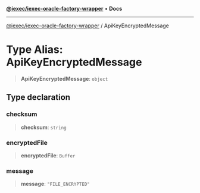 [**@iexec/iexec-oracle-factory-wrapper**](../README.md) • **Docs**

***

[@iexec/iexec-oracle-factory-wrapper](../globals.md) / ApiKeyEncryptedMessage

# Type Alias: ApiKeyEncryptedMessage

> **ApiKeyEncryptedMessage**: `object`

## Type declaration

### checksum

> **checksum**: `string`

### encryptedFile

> **encryptedFile**: `Buffer`

### message

> **message**: `"FILE_ENCRYPTED"`
